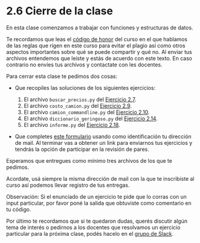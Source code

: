 # 2.6 Cierre de la clase

En esta clase comenzamos a trabajar con funciones y estructuras de datos.

Te recordamos que leas el [código de honor](../Codigo.md) del curso en el que hablamos de las reglas que rigen en este curso para evitar el plagio así como otros aspectos importantes sobre qué se puede compartir y qué no. Al enviar tus archivos entendemos que leíste y estás de acuerdo con este texto. En caso contrario no envíes tus archivos y contactate con les docentes.


Para cerrar esta clase te pedimos dos cosas:

* Que recopiles las soluciones de los siguientes ejercicios:

    1. El archivo `buscar_precios.py` del [Ejercicio 2.7](../02_Estructuras_y_Funciones/03_Funciones.md#ejercicio-27-buscar-precios).
    2. El archivo `costo_camion.py` del [Ejercicio 2.9](../02_Estructuras_y_Funciones/03_Funciones.md#ejercicio-29-funciones-de-la-biblioteca).
    3. El archivo `camion_commandline.py` del [Ejercicio 2.10](../02_Estructuras_y_Funciones/03_Funciones.md#ejercicio-210-ejecucion-desde-la-linea-de-comandos-con-parametros).
    4. El archivo `diccionario_geringoso.py` del [Ejercicio 2.14](../02_Estructuras_y_Funciones/04_TiposDatos.md#ejercicio-214-diccionario-geringoso).
    5. El archivo `informe.py` del [Ejercicio 2.18](../02_Estructuras_y_Funciones/05_Contenedores.md#ejercicio-218-balances).


* Que completes [este formulario](https://docs.google.com/forms/d/1OoK1ovx0ziUBgGF5hqfbhfEW1UuE2t40uIhM2pSC2pY) usando como identificación tu dirección de mail.  Al terminar vas a obtener un link para enviarnos tus ejercicios y tendrás la opción de participar en la revisión de pares.
 
Esperamos que entregues como mínimo tres archivos de los que te pedimos. 

Acordate, usá siempre la misma dirección de mail con la que te inscribiste al curso así podemos llevar registro de tus entregas. 

Observación: Si el enunciado de un ejercicio te pide que lo corras con un input particular, por favor poné la salida que obtuviste como comentario en tu código. 

Por último te recordamos que si te quedaron dudas, querés discutir algún tema de interés o pedirnos a los docentes que resolvamos un ejercicio particular para la próxima clase, podés hacelo en el [grupo de Slack](../Slack.md).



